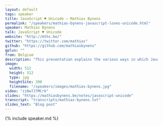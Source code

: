 ```yaml
---
layout: default
tags: speaker
title: JavaScript ♥ Unicode – Mathias Bynens
permalink: "/speakers/mathias-bynens-javascript-loves-unicode.html"
speaker: Mathias Bynens
talk: JavaScript ♥ Unicode
website: "http://mths.be/"
twitter: "https://twitter.com/mathias"
github: "https://github.com/mathiasbynens"
gplus: ""
from: Belgium
description: "This presentation explains the various ways in which JavaScript relies on Unicode, what the consequences are for JavaScript developers, and how ECMAScript 6 will make our lives a bit easier in this regard.\n\nFirst off, the basics of Unicode are explained. Once that’s out of the way, I’ll talk a little bit about different character encodings, only to determine the character encoding that JavaScript uses internally.\n\nThen we’ll explore the various consequences of JavaScript exposing “characters” according to UCS-2/UTF-16, and I’ll explain why it can be problematic.\n\nFinally, I’ll present robust ECMAScript 5-compatible workarounds to the issues encountered, and explain how ECMAScript 6 will make it easier to support full Unicode in JavaScript strings and regular expressions."
image:
  width: 512
  height: 512
  type: jpg
  heightSite: 200
  filename: "/speakers/images/mathias-bynens.jpg"
video: "zi0w7J7MCrk"
slides: "https://mathiasbynens.be/notes/javascript-unicode"
transcript: "transcripts/mathias-bynens.txt"
slides_text: "Blog post"
---
```


{% include speaker.md %}
